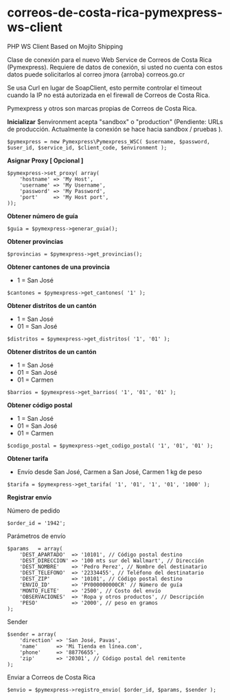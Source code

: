 # correos-de-costa-rica-pymexpress-ws-client

PHP WS Client Based on Mojito Shipping

Clase de conexión para el nuevo Web Service de Correos de Costa Rica (Pymexpress). Requiere de datos de conexión, si usted no cuenta con estos datos puede solicitarlos al correo jmora {arroba} correos.go.cr

Se usa Curl en lugar de SoapClient, esto permite controlar el timeout cuando la IP no está autorizada en el firewall de Correos de Costa Rica.


Pymexpress y otros son marcas propias de Correos de Costa Rica.


**Inicializar**
$environment acepta "sandbox" o "production" (Pendiente: URLs de producción. Actualmente la conexión se hace hacia sandbox / pruebas ).

```
$pymexpress = new Pymexpress\Pymexpress_WSC( $username, $password, $user_id, $service_id, $client_code, $environment );
```



**Asignar Proxy [ Opcional ]**
```
$pymexpress->set_proxy( array(
	'hostname' => 'My Host',
	'username' => 'My Username',
	'password' => 'My Password',
	'port'     => 'My Host port',
));
```



**Obtener número de guía**
```
$guia = $pymexpress->generar_guia();
```



**Obtener provincias**
```
$provincias = $pymexpress->get_provincias();
```



**Obtener cantones de una provincia**
- 1 = San José
```
$cantones = $pymexpress->get_cantones( '1' );
```



**Obtener distritos de un cantón**
- 1 = San José
- 01 = San José
```
$distritos = $pymexpress->get_distritos( '1', '01' );
```



**Obtener distritos de un cantón**
- 1 = San José
- 01 = San José
- 01 = Carmen
```
$barrios = $pymexpress->get_barrios( '1', '01', '01' );
```



**Obtener código postal**
- 1 = San José
- 01 = San José
- 01 = Carmen
```
$codigo_postal = $pymexpress->get_codigo_postal( '1', '01', '01' );
```



**Obtener tarifa**
- Envío desde San José, Carmen a San José, Carmen 1 kg de peso
```
$tarifa = $pymexpress->get_tarifa( '1', '01', '1', '01', '1000' );
```


**Registrar envío**

Número de pedido
```
$order_id = '1942';
```

Parámetros de envío
```
$params   = array(
	'DEST_APARTADO'  => '10101', // Código postal destino
	'DEST_DIRECCION' => '100 mts sur del Wallmart', // Dirección
	'DEST_NOMBRE'    => 'Pedro Perez', // Nombre del destinatario
	'DEST_TELEFONO'  => '22334455', // Teléfono del destinatario
	'DEST_ZIP'       => '10101', // Código postal destino
	'ENVIO_ID'       => 'PY000000000CR' // Número de guía
	'MONTO_FLETE'    => '2500', // Costo del envío
	'OBSERVACIONES'  => 'Ropa y otros productos', // Descripción
	'PESO'           => '2000', // peso en gramos
);
```

Sender
```
$sender = array(
	'direction' => 'San José, Pavas',
	'name'      => 'Mi Tienda en línea.com',
	'phone'     => '88776655',
	'zip'       => '20301', // Código postal del remitente
);
```

Enviar a Correos de Costa Rica
```
$envio = $pymexpress->registro_envio( $order_id, $params, $sender );
```